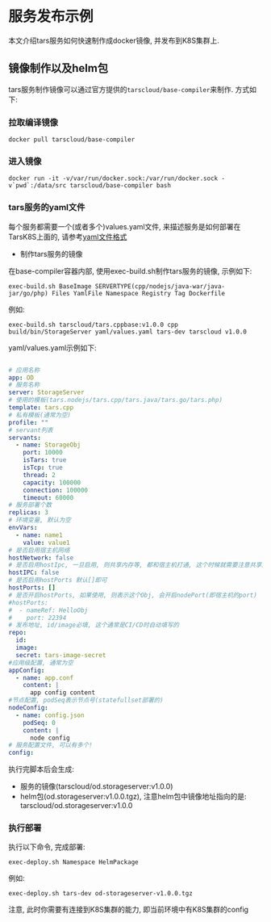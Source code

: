 # 服务发布示例

本文介绍tars服务如何快速制作成docker镜像, 并发布到K8S集群上.

## 镜像制作以及helm包

tars服务制作镜像可以通过官方提供的```tarscloud/base-compiler```来制作. 方式如下:

### 拉取编译镜像
```
docker pull tarscloud/base-compiler
```

### 进入镜像
```
docker run -it -v/var/run/docker.sock:/var/run/docker.sock -v`pwd`:/data/src tarscloud/base-compiler bash
```
### tars服务的yaml文件

每个服务都需要一个(或者多个)values.yaml文件, 来描述服务是如何部署在TarsK8S上面的, 请参考[yaml文件格式](./helm.md)

- 制作tars服务的镜像

在base-compiler容器内部, 使用exec-build.sh制作tars服务的镜像, 示例如下:
```
exec-build.sh BaseImage SERVERTYPE(cpp/nodejs/java-war/java-jar/go/php) Files YamlFile Namespace Registry Tag Dockerfile
```

例如:
```
exec-build.sh tarscloud/tars.cppbase:v1.0.0 cpp build/bin/StorageServer yaml/values.yaml tars-dev tarscloud v1.0.0

```

yaml/values.yaml示例如下:
```yaml

# 应用名称
app: OD
# 服务名称
server: StorageServer
# 使用的模板(tars.nodejs/tars.cpp/tars.java/tars.go/tars.php)
template: tars.cpp
# 私有模板(通常为空)
profile: ""
# servant列表
servants:
  - name: StorageObj
    port: 10000
    isTars: true 
    isTcp: true
    thread: 2
    capacity: 100000
    connection: 100000
    timeout: 60000
# 服务部署个数    
replicas: 3
# 环境变量, 默认为空
envVars:
  - name: name1 
    value: value1
# 是否启用宿主机网络
hostNetwork: false
# 是否启用hostIpc, 一旦启用, 则共享内存等, 都和宿主机打通, 这个时候就需要注意共享内存key不用搞冲突了!!!
hostIPC: false
# 是否启用hostPorts 默认[]即可
hostPorts: []
# 是否开启hostPorts, 如果使用, 则表示这个Obj, 会开启nodePort(即宿主机的port)
#hostPorts:
#  - nameRef: HelloObj
#    port: 22394
# 发布地址, id/image必填, 这个通常是CI/CD时自动填写的
repo:
  id:
  image: 
  secret: tars-image-secret
#应用级配置, 通常为空
appConfig:
  - name: app.conf
    content: |
      app config content
#节点配置, podSeq表示节点号(statefullset部署的)
nodeConfig:
  - name: config.json
    podSeq: 0
    content: |
      node config
# 服务配置文件, 可以有多个!  
config:
```
执行完脚本后会生成:
* 服务的镜像(tarscloud/od.storageserver:v1.0.0)
* helm包(od.storageserver:v1.0.0.tgz), 注意helm包中镜像地址指向的是: tarscloud/od.storageserver:v1.0.0

### 执行部署

执行以下命令, 完成部署:
```
exec-deploy.sh Namespace HelmPackage
```

例如:
```
exec-deploy.sh tars-dev od-storageserver-v1.0.0.tgz
```

注意, 此时你需要有连接到K8S集群的能力, 即当前环境中有K8S集群的config

